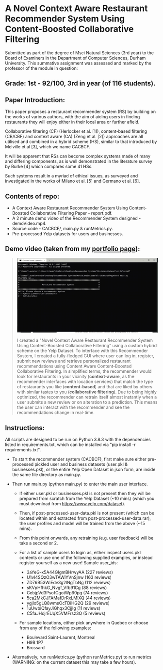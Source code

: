 # A Novel Context Aware Restaurant Recommender System Using Content-Boosted Collaborative Filtering
Submitted as part of the degree of Msci Natural Sciences (3rd year) to the Board of Examiners in the Department of Computer Sciences, Durham University. 
This summative assignment was assessed and marked by the professor of the module in question:
## Grade: 1st - 92/100, 3rd in year (of 116 students).
## Paper Introduction:
This paper proposes a restaurant recommender system (RS) by
building on the works of various authors, with the aim of aiding
users in finding restaurants they will enjoy either in their local area
or further afield. 

Collaborative filtering (CF) (Herlocker et al. [1]),
content-based filtering (CB/CBF) and context aware (CA) (Zeng et
al. [2]) approaches are all utilised and combined in a hybrid scheme
(HS), similar to that introduced by Melville et al [3], which we name
CACBCF.

It will be apparent that RSs can become complex systems
made of many and differing components, as is well demonstrated in
the literature survey by Burke [4] which compares some 41 HSs.

Such systems result in a myriad of ethical issues, as surveyed and
investigated in the works of Milano et al. [5] and Germano et al. [6].
## Contents of repo:
* A Context Aware Restaurant Recommender System Using Content-Boosted Collaborative Filtering Paper - report.pdf.
* A 2 minute demo video of the Recommender System designed - demoVideo.mp4.
* Source code - CACBCF/, main.py & runMetrics.py.
* Pre-processed Yelp datasets for users and businesses.
## Demo video (taken from my [portfolio page](https://github.com/Lauren-Stumpf)):
  > ![Gifdemo](https://github.com/Lauren-Stumpf/Recommender_Systems_Coursework/blob/main/recommender_system.gif)
  > 
  > I created a "Novel Context Aware Restaurant Recommender System Using Content-Boosted Collaborative Filtering" using a custom hybrid scheme on the Yelp Dataset. To interface with this Recommender System, I created a fully-fledged GUI where user can log in, register, submit new reviews and retrieve personalized restaurant recommendations using Content Aware Content-Boosted Collaborative Filtering. In simplified terms, the recommender would look for restaurants in your vicinity (**context-aware**, as the recommender interfaces with location services) that match the type of restaurants you like (**content-based**) and that are liked by others with similar tastes to you (**collaborative filtering**). Due to being highly optimized, the recommender can retrain itself almost instantly when a user submits a new review or on alteration to a prediction. This means the user can interact with the recommender and see the recommendations change in real-time.
## Instructions:
All scripts are designed to be run on Python 3.8.3 with the dependencies listed in requirements.txt, which can be installed via "pip install -r requirements.txt".
- To start the recommender system (CACBCF), first make sure either pre-processed pickled user and business datasets (user.pkl & businesses.pkl),
or the entire Yelp Open Dataset in json form, are inside the same file directory as main.py.

- Then run main.py (python main.py) to enter the main user interface. 
  * If either user.pkl or businesses.pkl is not present then they will be prepared from scratch from the Yelp Dataset (~10 mins) (which you must download from https://www.yelp.com/dataset). 
  * Then, if post-processed-user-data.pkl is not present (which can be located within and extracted from post-processed-user-data.rar), the user profiles and model will be trained from the above (~15 mins).
  * From this point onwards, any retraining (e.g. user feedback) will be take a second or 2. 
    
  * For a list of sample users to login as, either inspect users.pkl contents or use one of the following supplied examples, or instead register yourself as a new user!
    Sample user_ids:
    
    - 3aYeG-x5A44GIgmBHrwyAA (227 reviews)
    - U1vl4SQzO3wTAWlYVnSjnw (163 reviews)
    - ZD76B53WiEdv3g2lNgTbNg (112 reviews)
    - sKVpHfhkG_Nvgf_Vfb91Cg (88 reviews)
    - CebjpVd3PsofCgotWp60pg (74 reviews)
    - 5ca2MkCJFAMafDrRxLMlXQ (44 reviews)
    - ygjIo5gLQ8wmsOcTDiHG2Q (29 reviews)
    - 1uUwbiQfayJiGhqx3CjjIg (11 reviews)
    - C5faJHojrEUqX5VMFrsz3Q (5 reviews)

  * For sample locations, either pick anywhere in Quebec or choose from any of the following examples:

     - Boulevard Saint-Laurent, Montreal
     - H9B 1P7
     - Brossard
    
- Alternatively, run runMetrics.py (python runMetrics.py) to run metrics (WARNING: on the current dataset this may take a few hours).
